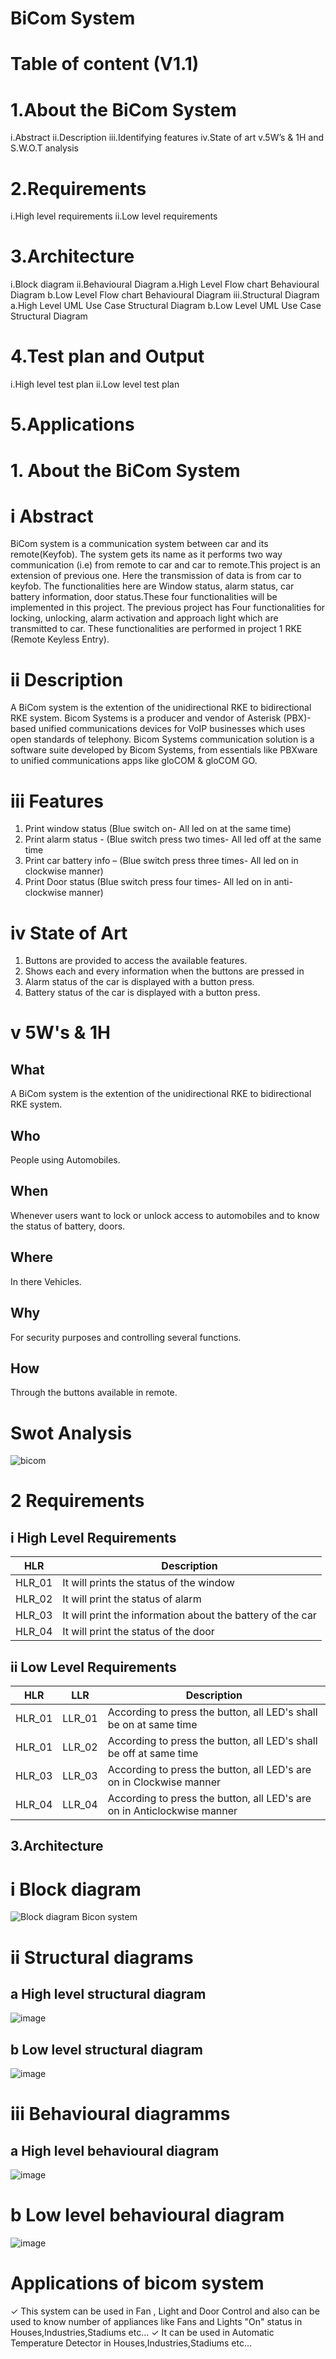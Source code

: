 # BiCom System
# Table of content (V1.1)
# 1.About the BiCom System
   i.Abstract
   ii.Description
   iii.Identifying features
   iv.State of art
   v.5W’s & 1H and S.W.O.T analysis
# 2.Requirements
   i.High level requirements
   ii.Low level requirements
# 3.Architecture
  i.Block diagram
  ii.Behavioural Diagram
     a.High Level Flow chart Behavioural Diagram
     b.Low Level Flow chart Behavioural Diagram
  iii.Structural Diagram
     a.High Level UML Use Case Structural Diagram
     b.Low Level UML Use Case Structural Diagram
# 4.Test plan and Output
  i.High level test plan
  ii.Low level test plan
# 5.Applications


# 1. About the BiCom System 
# i Abstract  
BiCom system is a communication system between car and its remote(Keyfob). The system gets its name as it performs two way communication (i.e) from remote to car and car to remote.This project is an extension of previous one. Here the transmission of data is from car to keyfob. The functionalities here are Window status, alarm status, car battery information, door status.These four functionalities will be implemented in this project. The previous project has Four functionalities for locking, unlocking, alarm activation and approach light which are transmitted to car. These functionalities are performed in project 1 RKE (Remote Keyless Entry).
# ii Description
A BiCom system is the extention of the unidirectional RKE to bidirectional RKE system. Bicom Systems is a producer and vendor of Asterisk (PBX)-based unified communications devices for VoIP businesses which uses open standards of  telephony. Bicom Systems communication solution is a software suite developed by Bicom Systems, from essentials like PBXware to unified communications apps like gloCOM & gloCOM GO.
# iii Features
1. Print window status (Blue switch on- All led on at the same time)
2. Print alarm status - (Blue switch press two times- All led off at the same time
3. Print car battery info – (Blue switch press three times- All led on in clockwise manner)
4. Print Door status (Blue switch press four times- All led on in anti-clockwise manner)

# iv State of Art
1. Buttons are provided to access the available features.
2. Shows each and every information when the buttons are pressed in
3. Alarm status of the car is displayed with a button press.
4. Battery status of the car is displayed with a button press.
# v 5W's & 1H
## What
A BiCom system is the extention of the unidirectional RKE to bidirectional RKE system.
## Who
People using Automobiles.
## When
Whenever users want to lock or unlock access to automobiles and to know the status of battery, doors.
## Where
In there Vehicles.
## Why
For security purposes and controlling several functions.
## How
Through the buttons available in remote.
#  Swot Analysis
![bicom](https://user-images.githubusercontent.com/98883917/157861955-4c4b8a5e-72a3-4379-bcb6-e2aa20738a77.jpg)


# 2 Requirements
## i High Level Requirements
| HLR | Description |
|-----|-------------|
|HLR_01| It will prints the status of the window |
|HLR_02| It will  print the status of alarm |
|HLR_03| It will print the information about the battery of the car |
|HLR_04| It will print the status of the door |

## ii Low Level Requirements
|HLR|LLR| Description |
|---|---|-------------|
|HLR_01| LLR_01|According to  press the button, all LED's shall be on at same time|
|HLR_01|LLR_02|According to press the button, all LED's shall be off at same time|
|HLR_03|LLR_03|According to press the button, all LED's are on in Clockwise manner|
|HLR_04|LLR_04|According to press the button, all LED's are on in Anticlockwise manner|

## 3.Architecture

# i Block diagram
![Block diagram Bicon system](https://user-images.githubusercontent.com/98894505/157891082-ed72a164-4482-46f9-9802-943ab4f130f0.jpg)

# ii Structural diagrams

## a High level structural diagram
![image](https://user-images.githubusercontent.com/98894505/157897998-2063c377-aafe-400f-a0b2-611d09bd8652.png)


## b Low level structural diagram
![image](https://user-images.githubusercontent.com/98894505/157897966-76d93103-4341-4409-89b2-2df5aa7df8bc.png)

# iii Behavioural diagramms 

## a High level behavioural diagram
![image](https://user-images.githubusercontent.com/98894505/157898382-d3d56a45-7151-40c2-9168-33e725c6e1c1.png)

# b Low level behavioural diagram
![image](https://user-images.githubusercontent.com/98894505/157898493-c300e652-6670-47e9-8ebd-26448dbc8933.png)








# Applications of bicom system
✓ This system can be used in Fan , Light and Door Control and also can be used to know number of appliances like Fans and Lights "On" status in  Houses,Industries,Stadiums etc...
✓ It can be used in Automatic Temperature Detector in Houses,Industries,Stadiums etc...

